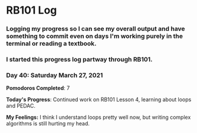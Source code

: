 # RB101 Log

### Logging my progress so I can see my overall output and have something to commit even on days I'm working purely in the terminal or reading a textbook.

### I started this progress log partway through RB101.

### Day 40: Saturday March 27, 2021

**Pomodoros Completed**: 7

**Today's Progress**: Continued work on RB101 Lesson 4, learning about loops and PEDAC.

**My Feelings:** I think I understand loops pretty well now, but writing complex algorithms is still hurting my head.
